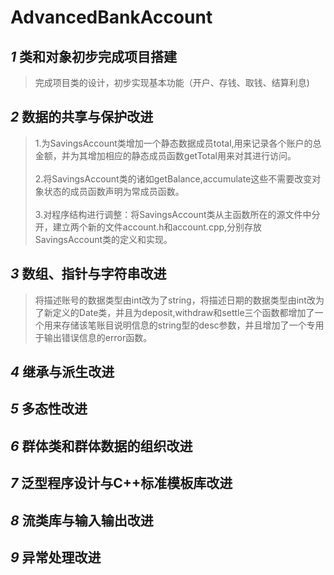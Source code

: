 # AdvancedBankAccount

## _1_ 类和对象初步完成项目搭建
> 完成项目类的设计，初步实现基本功能（开户、存钱、取钱、结算利息)
## _2_ 数据的共享与保护改进
> 1.为SavingsAccount类增加一个静态数据成员total,用来记录各个账户的总金额，并为其增加相应的静态成员函数getTotal用来对其进行访问。<br><br>
> 2.将SavingsAccount类的诸如getBalance,accumulate这些不需要改变对象状态的成员函数声明为常成员函数。  <br><br>
> 3.对程序结构进行调整：将SavingsAccount类从主函数所在的源文件中分开，建立两个新的文件account.h和account.cpp,分别存放SavingsAccount类的定义和实现。<br>
## _3_ 数组、指针与字符串改进
> 将描述账号的数据类型由int改为了string，将描述日期的数据类型由int改为了新定义的Date类，并且为deposit,withdraw和settle三个函数都增加了一个用来存储该笔账目说明信息的string型的desc参数，并且增加了一个专用于输出错误信息的error函数。
## _4_ 继承与派生改进
## _5_ 多态性改进
## _6_ 群体类和群体数据的组织改进
> 
## _7_ 泛型程序设计与C++标准模板库改进
## _8_ 流类库与输入输出改进
## _9_ 异常处理改进
